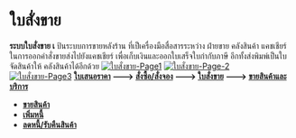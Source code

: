 # ใบสั่งขาย

**ระบบใบสั่งขาย เ** ป้นระบบการขายหลังร้าน ที่เป็เครื่องมือสื่อสารระหว่าง
ฝ่ายขาย คลังสินค้า แคชเชียร์ ในการออกคำสั่งขายส่งไปยังแคชเชียร์
เพื่อเก็บเงินและออกใบเสร็จใบกำกับภาษี อีกทั้งส่งพิมพ์เป็นใบจัดสินค้าให้
คลังสินค้าได้อีกด้วย [![ใบสั่งขาย-Page1](http://www.smlaccount.com/manual/wp-content/uploads/2017/10/ใบสั่งขาย-Page1.jpg)](http://www.smlaccount.com/manual/wp-content/uploads/2017/10/ใบสั่งขาย-Page1.jpg)
[![ใบสั่งขาย-Page-2](http://www.smlaccount.com/manual/wp-content/uploads/2017/10/ใบสั่งขาย-Page-2.jpg)](http://www.smlaccount.com/manual/wp-content/uploads/2017/10/ใบสั่งขาย-Page-2.jpg)
[![ใบสั่งขาย-Page3](http://www.smlaccount.com/manual/wp-content/uploads/2017/10/ใบสั่งขาย-Page3.jpg)](http://www.smlaccount.com/manual/wp-content/uploads/2017/10/ใบสั่งขาย-Page3.jpg)
**[ใบเสนอราคา](http://www.smlaccount.com/manual/?page_id=573) \--->
[สั่งซื้อ/สั่งจอง](http://www.smlaccount.com/manual/?page_id=577) \--->
[ใบสั่งขาย](http://www.smlaccount.com/manual/?page_id=581) \--->
[ขายสินค้าและบริการ ](http://www.smlaccount.com/manual/?page_id=593)**

  * **[ขายสินค้า](http://www.smlaccount.com/manual/?page_id=597)**
  * **[เพิ่มหนี้](http://www.smlaccount.com/manual/?page_id=601)**
  * **[ลดหนี้/รับคืนสินค้า](http://www.smlaccount.com/manual/?page_id=605)**

